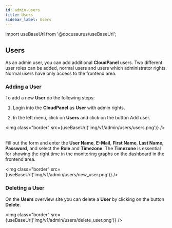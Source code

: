 ```yaml
---
id: admin-users
title: Users
sidebar_label: Users
---
```


import useBaseUrl from '@docusaurus/useBaseUrl';

## Users

As an admin user, you can add additional **CloudPanel** users. 
Two different user roles can be added, normal users and users which administrator rights.
Normal users have only access to the frontend area.

### Adding a User

To add a new **User** do the following steps:

1) Login into the **CloudPanel** as **User** with admin rights.

2) In the left menu, click on **Users** and click on the button Add user.

<img class="border" src={useBaseUrl('img/v1/admin/users/users.png')} /> <br /> <br />

Fill out the form and enter the **User Name**, **E-Mail**, **First Name**, **Last Name**,
**Password**, and select the **Role** and **Timezone**. The **Timezone** is essential for showing the right time
in the monitoring graphs on the dashboard in the frontend area.

<img class="border" src={useBaseUrl('img/v1/admin/users/new_user.png')} />

### Deleting a User

On the **Users** overview site you can delete a **User** by clicking on the button **Delete**.

<img class="border" src={useBaseUrl('img/v1/admin/users/delete_user.png')} />

